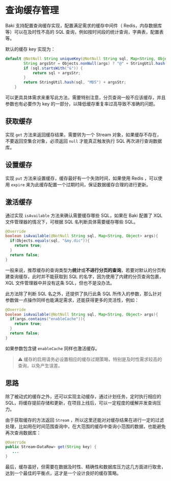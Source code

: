 # 查询缓存管理

Baki 支持配置查询缓存实现，配置满足需求的缓存中间件（ Redis，内存数据库等）可以在及时性不高的 SQL 查询，例如按时间段的统计查询，字典表，配置表等。

默认的缓存 key 实现为：

```java
default @NotNull String uniqueKey(@NotNull String sql, Map<String, Object> args) {
        String argsStr = Objects.nonNull(args) ? "@" + StringUtil.hash(args.toString(), "MD5") : "";
        if (sql.startsWith("&")) {
            return sql + argsStr;
        }
        return StringUtil.hash(sql, "MD5") + argsStr;
    }
```

可以更具具体需求来重写此方法，需要特别注意，分页查询一般不应该缓存，并且参数也有必要作为 key 的一部分，以降低缓存重复率过高导致不准确的问题。

## 获取缓存

实现 `get` 方法来返回缓存结果，需要转为一个 Stream 对象，如果缓存不存在，不要返回空集合对象，必须返回 `null` 才能真正触发执行 SQL 再次进行查询数据库。

## 设置缓存

实现 `put` 方法来设置缓存，缓存最好有一个失效时间，如果使用 Redis ，可以使用 `expire` 来为此缓存配置一个过期时间，保证数据缓存合理的进行更新。

## 激活缓存

通过实现 `isAvailable` 方法来确认需要缓存哪些 SQL，如果在 Baki 配置了 XQL 文件管理器的情况下，可根据 SQL 名判断具体需要缓存哪些 SQL。 

```java
@Override
boolean isAvailable(@NotNull String sql, Map<String, Object> args){
  if(Objects.equals(sql, "&my.dic")){
    return true;
  }
  return false;
}
```

一般来说，推荐缓存的查询类型为**统计**或**不进行分页的查询**，若要对默认的分页构建查询缓存，此时并不能获取到 SQL 的名字，因为使用了内建的分页查询包裹，XQL 文件管理器中并没有这条 SQL，但也不是没办法。

此方法除了判断 SQL 名之外，还提供了执行此条 SQL 所传入的参数，那么针对参数做一点操作同样也能满足需求，还能获得更多的灵活性，例如：

```java
@Override
boolean isAvailable(@NotNull String sql, Map<String, Object> args){
  if(args.contains("enableCache")){
    return true;
  }
  return false;
}
```

如果参数包含键 `enableCache` 同样也激活缓存。

> ⚠️ 缓存的启用请务必设置相应的缓存过期策略，特别是及时性需求较高的查询，以免产生误差。

## 思路

除了被动式的缓存之外，还可以实现主动缓存，通过计划任务，定时执行相应的 SQL，将缓存提前存储和更新，在项目上线后，可以一定程度的缓解并发查询压力。

由于获取缓存的方法返回 `Stream` ，所以这里还能对对缓存结果在进行一定的过滤处理，比如用在时间范围查询中，在大范围的缓存中查询小范围的数据，也能避免再次查询数据库：

```java
@Override
public Stream<DataRow> get(String key) {
   ...
}
```

最后，缓存虽好，但需要在数据及时性、精确性和数据库压力这几方面进行取舍，达到一个最佳的平衡点，这才是一个设计良好的缓存策略。
